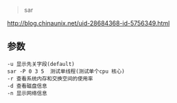 > sar

http://blog.chinaunix.net/uid-28684368-id-5756349.html

参数
---

    -u 显示先关字段(default)
    sar -P 0 3 5  测试单线程(测试单个cpu 核心)
    -r 查看系统内存和交换空间的使用率
    -d 查看磁盘信息
    -n 显示网络信息
